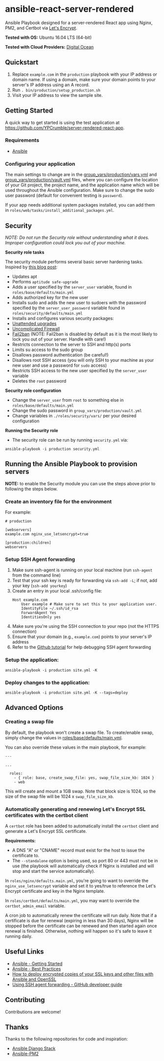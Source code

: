 ansible-react-server-rendered
====================


Ansible Playbook designed for a server-rendered React app using Nginx, PM2, and Certbot via [Let's Encrypt](https://letsencrypt.org).

**Tested with OS:** Ubuntu 16.04 LTS (64-bit)

**Tested with Cloud Providers:** [Digital Ocean](https://m.do.co/c/64a67961f6ed)

## Quickstart

1. Replace `example.com` in the `production` playbook with your IP address or domain name. If using a domain, make sure your domain points to your server's IP address using an A record.
1. Run `. bin/production/setup_production.sh`
1. Visit your IP address to view the sample site.

## Getting Started

A quick way to get started is using the test application at https://github.com/YPCrumble/server-rendered-react-app.

### Requirements

- [Ansible](http://docs.ansible.com/intro_installation.html)

### Configuring your application

The main settings to change are in the [group_vars/production/vars.yml](group_vars/production/vars.yml) and [group_vars/production/vault.yml](group_vars/production/vault.yml) files, where you can configure the location of your Git project, the project name, and the application name which will be used throughout the Ansible configuration. Make sure to change the sudo user password (default for convenient testing is `password`).

If your app needs additional system packages installed, you can add them in `roles/web/tasks/install_additional_packages.yml`.

## Security

*NOTE: Do not run the Security role without understanding what it does. Improper configuration could lock you out of your machine.*

**Security role tasks**

The security module performs several basic server hardening tasks. Inspired by [this blog post](http://www.codelitt.com/blog/my-first-10-minutes-on-a-server-primer-for-securing-ubuntu/):

* Updates apt
* Performs `aptitude safe-upgrade`
* Adds a user specified by the `server_user` variable, found in `roles/base/defaults/main.yml`
* Adds authorized key for the new user
* Installs sudo and adds the new user to sudoers with the password specified by the `server_user_password` variable found in `roles/security/defaults/main.yml`
* Installs and configures various security packages:
 * [Unattended upgrades](https://help.ubuntu.com/lts/serverguide/automatic-updates.html)
 * [Uncomplicated Firewall](https://wiki.ubuntu.com/UncomplicatedFirewall)
 * [Fail2ban](http://www.fail2ban.org/) (NOTE: Fail2ban is disabled by default as it is the most likely to lock you out of your server. Handle with care!)
* Restricts connection to the server to SSH and http(s) ports
* Limits su access to the sudo group
* Disallows password authentication (be careful!)
* Disallows root SSH access (you will only SSH to your machine as your new user and use a password for `sudo` access)
* Restricts SSH access to the new user specified by the `server_user` variable
* Deletes the `root` password

**Security role configuration**

* Change the `server_user` from `root` to something else in `roles/base/defaults/main.yml`
* Change the sudo password in `group_vars/production/vault.yml`
* Change variables in `./roles/security/vars/` per your desired configuration

**Running the Security role**

* The security role can be run by running `security.yml` via:

```
ansible-playbook -i production security.yml
```

## Running the Ansible Playbook to provision servers

**NOTE:** to enable the Security module you can use the steps above prior to following the steps below.

### Create an inventory file for the environment
For example:
```
# production

[webservers]
example.com nginx_use_letsencrypt=true

[production:children]
webservers
```

### Setup SSH Agent forwarding

1. Make sure ssh-agent is running on your local machine (run `ssh-agent` from the command line)
1. Test that your ssh key is ready for forwarding via `ssh-add -L`; if not, add your key (`ssh-add yourkey`)
1. Create an entry in your local .ssh/config file:
    ```
    Host example.com
        User example # Make sure to set this to your application user.
        IdentityFile ~/.ssh/id_rsa
        ForwardAgent Yes
        IdentitiesOnly yes
    ```
1. Make sure you're using the SSH connection to your repo (not the HTTPS connection)
1. Ensure that your domain (e.g., `example.com`) points to your server's IP address
1. Refer to the [Github tutorial](https://developer.github.com/guides/using-ssh-agent-forwarding/) for help debugging SSH agent forwarding

### Setup the application:

`ansible-playbook -i production site.yml -K`

### Deploy changes to the application:

`ansible-playbook -i production site.yml -K --tags=deploy`

## Advanced Options

### Creating a swap file

By default, the playbook won't create a swap file.  To create/enable swap, simply change the values in [roles/base/defaults/main.yml](roles/base/defaults/main.yml).

You can also override these values in the main playbook, for example:

```
---

...

  roles:
    - { role: base, create_swap_file: yes, swap_file_size_kb: 1024 }
    - web
```

This will create and mount a 1GB swap.  Note that block size is 1024, so the size of the swap file will be 1024 x `swap_file_size_kb`.

### Automatically generating and renewing Let's Encrypt SSL certificates with the certbot client

A `certbot` role has been added to automatically install the `certbot` client and generate a Let's Encrypt SSL certificate.

**Requirements:**

- A DNS "A" or "CNAME" record must exist for the host to issue the certificate to.
- The `--standalone` option is being used, so port 80 or 443 must not be in use (the playbook will automatically check if Nginx is installed and will stop and start the service automatically).

In `roles/nginx/defaults.main.yml`, you're going to want to override the `nginx_use_letsencrypt` variable and set it to yes/true to reference the Let's Encrypt certificate and key in the Nginx template. 

In `roles/certbot/defaults/main.yml`, you may want to override the `certbot_admin_email` variable.

A cron job to automatically renew the certificate will run daily.  Note that if a certificate is due for renewal (expiring in less than 30 days), Nginx will be stopped before the certificate can be renewed and then started again once renewal is finished.  Otherwise, nothing will happen so it's safe to leave it running daily.

## Useful Links

- [Ansible - Getting Started](http://docs.ansible.com/intro_getting_started.html)
- [Ansible - Best Practices](http://docs.ansible.com/playbooks_best_practices.html)
- [How to deploy encrypted copies of your SSL keys and other files with Ansible and OpenSSL](http://www.calazan.com/how-to-deploy-encrypted-copies-of-your-ssl-keys-and-other-files-with-ansible-and-openssl/)
- [Using SSH agent forwarding - GitHub developer guide](https://developer.github.com/guides/using-ssh-agent-forwarding/)

## Contributing

Contributions are welcome!

## Thanks

Thanks to the following repositories for code and inspiration:

- [Ansible Django Stack](https://github.com/jcalazan/ansible-django-stack)
- [Ansible-PM2](https://github.com/weareinteractive/ansible-pm2)
